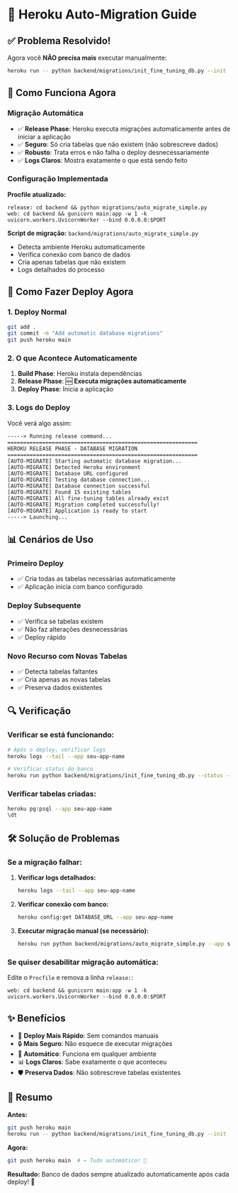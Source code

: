 # 🚀 Heroku Auto-Migration Guide

## ✅ **Problema Resolvido!**

Agora você **NÃO precisa mais** executar manualmente:
```bash
heroku run -- python backend/migrations/init_fine_tuning_db.py --init
```

## 🔧 **Como Funciona Agora**

### **Migração Automática**
- ✅ **Release Phase**: Heroku executa migrações automaticamente antes de iniciar a aplicação
- ✅ **Seguro**: Só cria tabelas que não existem (não sobrescreve dados)
- ✅ **Robusto**: Trata erros e não falha o deploy desnecessariamente
- ✅ **Logs Claros**: Mostra exatamente o que está sendo feito

### **Configuração Implementada**

**Procfile atualizado:**
```
release: cd backend && python migrations/auto_migrate_simple.py
web: cd backend && gunicorn main:app -w 1 -k uvicorn.workers.UvicornWorker --bind 0.0.0.0:$PORT
```

**Script de migração:** `backend/migrations/auto_migrate_simple.py`
- Detecta ambiente Heroku automaticamente
- Verifica conexão com banco de dados
- Cria apenas tabelas que não existem
- Logs detalhados do processo

## 🚀 **Como Fazer Deploy Agora**

### **1. Deploy Normal**
```bash
git add .
git commit -m "Add automatic database migrations"
git push heroku main
```

### **2. O que Acontece Automaticamente**
1. **Build Phase**: Heroku instala dependências
2. **Release Phase**: 🆕 **Executa migrações automaticamente**
3. **Deploy Phase**: Inicia a aplicação

### **3. Logs do Deploy**
Você verá algo assim:
```
-----> Running release command...
============================================================
HEROKU RELEASE PHASE - DATABASE MIGRATION
============================================================
[AUTO-MIGRATE] Starting automatic database migration...
[AUTO-MIGRATE] Detected Heroku environment
[AUTO-MIGRATE] Database URL configured
[AUTO-MIGRATE] Testing database connection...
[AUTO-MIGRATE] Database connection successful
[AUTO-MIGRATE] Found 15 existing tables
[AUTO-MIGRATE] All fine-tuning tables already exist
[AUTO-MIGRATE] Migration completed successfully!
[AUTO-MIGRATE] Application is ready to start
-----> Launching...
```

## 📊 **Cenários de Uso**

### **Primeiro Deploy**
- ✅ Cria todas as tabelas necessárias automaticamente
- ✅ Aplicação inicia com banco configurado

### **Deploy Subsequente**
- ✅ Verifica se tabelas existem
- ✅ Não faz alterações desnecessárias
- ✅ Deploy rápido

### **Novo Recurso com Novas Tabelas**
- ✅ Detecta tabelas faltantes
- ✅ Cria apenas as novas tabelas
- ✅ Preserva dados existentes

## 🔍 **Verificação**

### **Verificar se está funcionando:**
```bash
# Após o deploy, verificar logs
heroku logs --tail --app seu-app-name

# Verificar status do banco
heroku run python backend/migrations/init_fine_tuning_db.py --status --app seu-app-name
```

### **Verificar tabelas criadas:**
```bash
heroku pg:psql --app seu-app-name
\dt
```

## 🛠️ **Solução de Problemas**

### **Se a migração falhar:**
1. **Verificar logs detalhados:**
   ```bash
   heroku logs --tail --app seu-app-name
   ```

2. **Verificar conexão com banco:**
   ```bash
   heroku config:get DATABASE_URL --app seu-app-name
   ```

3. **Executar migração manual (se necessário):**
   ```bash
   heroku run python backend/migrations/auto_migrate_simple.py --app seu-app-name
   ```

### **Se quiser desabilitar migração automática:**
Edite o `Procfile` e remova a linha `release:`:
```
web: cd backend && gunicorn main:app -w 1 -k uvicorn.workers.UvicornWorker --bind 0.0.0.0:$PORT
```

## ✨ **Benefícios**

- 🚀 **Deploy Mais Rápido**: Sem comandos manuais
- 🔒 **Mais Seguro**: Não esquece de executar migrações
- 🤖 **Automático**: Funciona em qualquer ambiente
- 📊 **Logs Claros**: Sabe exatamente o que aconteceu
- 🛡️ **Preserva Dados**: Não sobrescreve tabelas existentes

## 🎯 **Resumo**

**Antes:**
```bash
git push heroku main
heroku run -- python backend/migrations/init_fine_tuning_db.py --init  # ← Manual!
```

**Agora:**
```bash
git push heroku main  # ← Tudo automático! 🎉
```

**Resultado:** Banco de dados sempre atualizado automaticamente após cada deploy! 🚀
